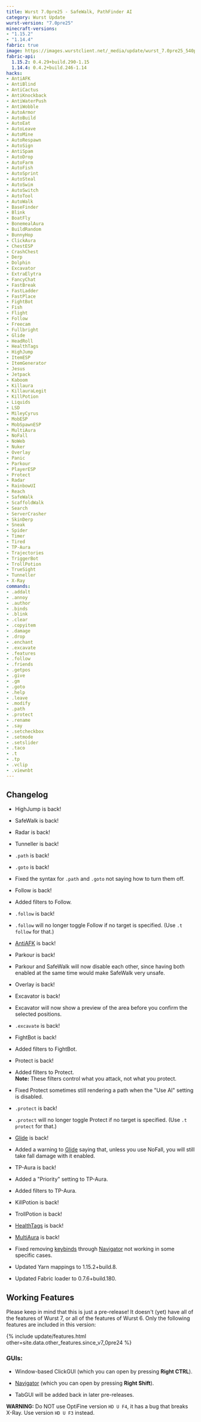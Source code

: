 ```yaml
---
title: Wurst 7.0pre25 - SafeWalk, PathFinder AI
category: Wurst Update
wurst-version: "7.0pre25"
minecraft-versions:
- "1.15.2"
- "1.14.4"
fabric: true
image: https://images.wurstclient.net/_media/update/wurst_7.0pre25_540p.webp
fabric-api:
  1.15.2: 0.4.29+build.290-1.15
  1.14.4: 0.4.2+build.246-1.14
hacks:
- AntiAFK
- AntiBlind
- AntiCactus
- AntiKnockback
- AntiWaterPush
- AntiWobble
- AutoArmor
- AutoBuild
- AutoEat
- AutoLeave
- AutoMine
- AutoRespawn
- AutoSign
- AntiSpam
- AutoDrop
- AutoFarm
- AutoFish
- AutoSprint
- AutoSteal
- AutoSwim
- AutoSwitch
- AutoTool
- AutoWalk
- BaseFinder
- Blink
- BoatFly
- BonemealAura
- BuildRandom
- BunnyHop
- ClickAura
- ChestESP
- CrashChest
- Derp
- Dolphin
- Excavator
- ExtraElytra
- FancyChat
- FastBreak
- FastLadder
- FastPlace
- FightBot
- Fish
- Flight
- Follow
- Freecam
- Fullbright
- Glide
- HeadRoll
- HealthTags
- HighJump
- ItemESP
- ItemGenerator
- Jesus
- Jetpack
- Kaboom
- Killaura
- KillauraLegit
- KillPotion
- Liquids
- LSD
- MileyCyrus
- MobESP
- MobSpawnESP
- MultiAura
- NoFall
- NoWeb
- Nuker
- Overlay
- Panic
- Parkour
- PlayerESP
- Protect
- Radar
- RainbowUI
- Reach
- SafeWalk
- ScaffoldWalk
- Search
- ServerCrasher
- SkinDerp
- Sneak
- Spider
- Timer
- Tired
- TP-Aura
- Trajectories
- TriggerBot
- TrollPotion
- TrueSight
- Tunneller
- X-Ray
commands:
- .addalt
- .annoy
- .author
- .binds
- .blink
- .clear
- .copyitem
- .damage
- .drop
- .enchant
- .excavate
- .features
- .follow
- .friends
- .getpos
- .give
- .gm
- .goto
- .help
- .leave
- .modify
- .path
- .protect
- .rename
- .say
- .setcheckbox
- .setmode
- .setslider
- .taco
- .t
- .tp
- .vclip
- .viewnbt
---
```

## Changelog

- HighJump is back!

- SafeWalk is back!

- Radar is back!

- Tunneller is back!

- `.path` is back!

- `.goto` is back!

- Fixed the syntax for `.path` and `.goto` not saying how to turn them off.

- Follow is back!

- Added filters to Follow.

- `.follow` is back!

- `.follow` will no longer toggle Follow if no target is specified. (Use `.t follow` for that.)

- [AntiAFK](https://wurst.wiki/antiafk) is back!

- Parkour is back!

- Parkour and SafeWalk will now disable each other, since having both enabled at the same time would make SafeWalk very unsafe.

- Overlay is back!

- Excavator is back!

- Excavator will now show a preview of the area before you confirm the selected positions.

- `.excavate` is back!

- FightBot is back!

- Added filters to FightBot.

- Protect is back!

- Added filters to Protect.  
  **Note:** These filters control what you attack, not what you protect.

- Fixed Protect sometimes still rendering a path when the "Use AI" setting is disabled.

- `.protect` is back!

- `.protect` will no longer toggle Protect if no target is specified. (Use `.t protect` for that.)

- [Glide](https://wurst.wiki/glide) is back!

- Added a warning to [Glide](https://wurst.wiki/glide) saying that, unless you use NoFall, you will still take fall damage with it enabled.

- TP-Aura is back!

- Added a "Priority" setting to TP-Aura.

- Added filters to TP-Aura.

- KillPotion is back!

- TrollPotion is back!

- [HealthTags](https://wurst.wiki/healthtags) is back!

- [MultiAura](https://wurst.wiki/multiaura) is back!

- Fixed removing [keybinds](https://wurst.wiki/keybinds) through [Navigator](https://wurst.wiki/navigator) not working in some specific cases.

- Updated Yarn mappings to 1.15.2+build.8.

- Updated Fabric loader to 0.7.6+build.180.

## Working Features

Please keep in mind that this is just a pre-release! It doesn't (yet) have all of the features of Wurst 7, or all of the features of Wurst 6. Only the following features are included in this version:

{% include update/features.html other=site.data.other_features.since_v7_0pre24 %}

### GUIs:

- Window-based ClickGUI (which you can open by pressing **Right CTRL**).

- [Navigator](https://wurst.wiki/navigator) (which you can open by pressing **Right Shift**).

- TabGUI will be added back in later pre-releases.

**WARNING:** Do NOT use OptiFine version `HD U F4`, it has a bug that breaks X-Ray. Use version `HD U F3` instead.
